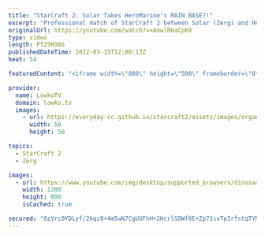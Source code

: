 ```yaml
---
title: "StarCraft 2: Solar Takes HeroMarine's MAIN BASE?!"
excerpt: "Professional match of StarCraft 2 between Solar (Zerg) and HeroMarine (Terran). While this Terran versus Zerg starts off as much pro matches do (with a Battlecruiser opener in this case), the end game is spectacular.  Support my work on Patreon: https://www.patreon.com/lowkotv Become a YouTube member:"
originalUrl: https://youtube.com/watch?v=AowlRHaCpK0
type: video
length: PT25M38S
publishedDateTime: 2022-03-15T12:00:13Z
heat: 54

featuredContent: "<iframe width=\"800\" height=\"500\" frameborder=\"0\" src=\"https://www.youtube.com/embed/AowlRHaCpK0\" allow=\"accelerometer; autoplay; encrypted-media; gyroscope; picture-in-picture\" allowfullscreen></iframe>"

provider:
  name: LowkoTV
  domain: lowko.tv
  images:
    - url: https://everyday-cc.github.io/starcraft2/assets/images/organizations/lowko.tv-50x50.jpg
      width: 50
      height: 50

topics:
  - StarCraft 2
  - Zerg

images:
  - url: https://www.youtube.com/img/desktop/supported_browsers/dinosaur.png
    width: 1200
    height: 800
    isCached: true

secured: "OzVrc0YDLyf/2kqz8+4m5wN7CgUUFhH+2HcrlSDWf0E+Zp7SixTpIrfstqTYM08vuMemFAGEOPCevVwe1cBJwAaGsym1owjrEPjj5J74JCX2kInbc4F0Op2IruB871wquqWPUWx969vzgdukeFxS9ThQ8cbn0EBWJqHtGPTzNVfhmGFYqXMYONmRo5GTuDAmG6lOAru7JetpPtHAChJqIFudqDKLwIzs6b5tS8uJDRzHfZEja9onM7GjJJYaURDGr1yTOwMAOIOcRkAKfcfxlG4esL8XIlSzXTUeL6fOnD6arw7ICdV8btEIyYu70hbeV+q0JQUcJd/dtBjclYiYs5Oww6qPg1kQIYxvrVYoMxVHfl/3+VBblYpzFsPjy3otZnqvXDoqVazj+ELDcE2lH6l2oofVgO6PvVhrW6MmWPQ=;sKvbyhwDXbUYH5OTODWB5A=="
---
```


